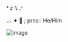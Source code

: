 ᶻ 𝗓 𐰁 .ᐟ

⸝⸝ ✦ 📌 ; prns:: He/Him

![image](https://github.com/user-attachments/assets/6ced09ae-4b8d-49a6-827b-04cd05ecc920)

